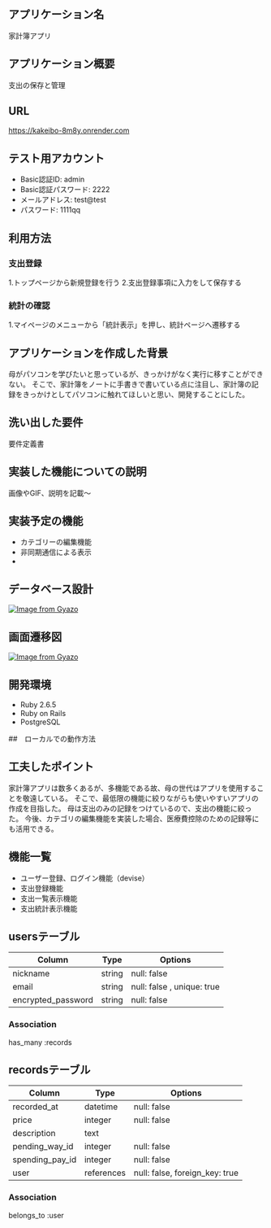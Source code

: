 ## アプリケーション名
家計簿アプリ

## アプリケーション概要
支出の保存と管理

## URL
https://kakeibo-8m8y.onrender.com


## テスト用アカウント
* Basic認証ID: admin
* Basic認証パスワード: 2222
* メールアドレス: test@test
* パスワード: 1111qq

## 利用方法
### 支出登録
1.トップページから新規登録を行う
2.支出登録事項に入力をして保存する
### 統計の確認
1.マイページのメニューから「統計表示」を押し、統計ページへ遷移する

## アプリケーションを作成した背景
母がパソコンを学びたいと思っているが、きっかけがなく実行に移すことができない。
そこで、家計簿をノートに手書きで書いている点に注目し、家計簿の記録をきっかけとしてパソコンに触れてほしいと思い、開発することにした。

## 洗い出した要件
要件定義書

## 実装した機能についての説明
画像やGIF、説明を記載〜

## 実装予定の機能
* カテゴリーの編集機能
* 非同期通信による表示
* 

## データベース設計
[![Image from Gyazo](https://i.gyazo.com/9f063cb0143da0c62a64ac95a7c984c9.png)](https://gyazo.com/9f063cb0143da0c62a64ac95a7c984c9)

## 画面遷移図
[![Image from Gyazo](https://i.gyazo.com/22633bf38e84c387063897e4fa6260e2.png)](https://gyazo.com/22633bf38e84c387063897e4fa6260e2)

## 開発環境
- Ruby 2.6.5
- Ruby on Rails
- PostgreSQL

##　ローカルでの動作方法

## 工夫したポイント
家計簿アプリは数多くあるが、多機能である故、母の世代はアプリを使用することを敬遠している。
そこで、最低限の機能に絞りながらも使いやすいアプリの作成を目指した。
母は支出のみの記録をつけているので、支出の機能に絞った。
今後、カテゴリの編集機能を実装した場合、医療費控除のための記録等にも活用できる。


## 機能一覧
- ユーザー登録、ログイン機能（devise）
- 支出登録機能
- 支出一覧表示機能
- 支出統計表示機能


## usersテーブル

| Column                | Type      | Options                    |
| --------------------- | --------- | -------------------------- |
| nickname              | string    | null: false                |
| email                 | string    | null: false , unique: true |
| encrypted_password    | string    | null: false                |
### Association
has_many :records


## recordsテーブル

| Column                | Type       | Options                       |
| --------------------- | ---------  | ----------------------------- |
| recorded_at           | datetime   | null: false                   |
| price                 | integer    | null: false                   |
| description           | text       |                               |
| pending_way_id        | integer    | null: false                   |
| spending_pay_id       | integer    | null: false                   |
| user                  | references | null: false, foreign_key: true|
### Association
belongs_to :user


